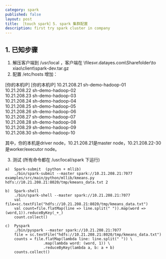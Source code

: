 ```yaml
---
category: spark
published: false
layout: post
title: ［touch spark］5. spark 集群配置
description: first try spark cluster in company
---  
```



##   
## 1. 已知步骤  

1. 解压客户端到 /usr/local  ，客户端在 \\filesvr.datayes.com\Sharefolder\to xiao\client\spark-dev.tar.gz
2. 配置 /etc/hosts 增加：  

[你的本机IP]    [你的本机IP]
10.21.208.21    sh-demo-hadoop-01  
10.21.208.22    sh-demo-hadoop-02  
10.21.208.23    sh-demo-hadoop-03  
10.21.208.24    sh-demo-hadoop-04  
10.21.208.25    sh-demo-hadoop-05  
10.21.208.26    sh-demo-hadoop-06  
10.21.208.27    sh-demo-hadoop-07  
10.21.208.28    sh-demo-hadoop-08  
10.21.208.29    sh-demo-hadoop-09  
10.21.208.30    sh-demo-hadoop-10  

其中，你的本机是driver node，10.21.208.21是master node，10.21.208.22-30是worker/executor node。

3. 测试 (所有命令都在 /usr/local/spark 下运行)  

```
a)  Spark-submit  (python + mllib)
    ./bin/spark-submit --master spark://10.21.208.21:7077  examples/src/main/python/mllib/kmeans.py hdfs://10.21.208.21:8020/tmp/kmeans_data.txt 2

b)  Spark-shell
    ./bin/spark-shell --master spark://10.21.208.21:7077
	val file=sc.textFile("hdfs://10.21.208.21:8020/tmp/kmeans_data.txt")
	val count=file.flatMap(line => line.split(" ")).map(word => (word,1)).reduceByKey(_+_)
	count.collect() 

c)  Pyspark
    ./bin/pyspark --master spark://10.21.208.21:7077
 	file = sc.textFile("hdfs://10.21.208.21:8020/tmp/kmeans_data.txt")
	counts = file.flatMap(lambda line: line.split(" ")) \
             	 .map(lambda word: (word, 1)) \
             	 .reduceByKey(lambda a, b: a + b)
	counts.collect()
```  


